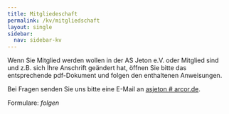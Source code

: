```yaml
---
title: Mitgliedeschaft
permalink: /kv/mitgliedschaft
layout: single
sidebar:
  nav: sidebar-kv
---
```

Wenn Sie Mitglied werden wollen in der AS Jeton e.V. oder Mitglied sind und z.B. sich Ihre Anschrift geändert hat, öffnen Sie bitte das entsprechende pdf-Dokument und folgen den enthaltenen Anweisungen.

Bei Fragen senden Sie uns bitte eine E-Mail an <a href="javascript:location.href='mailto:' + ['asjeton', 'arcor.de'].join('@') + '?Subject=Mitgliedschaft'">asjeton # arcor.de</a>.

Formulare: *folgen*